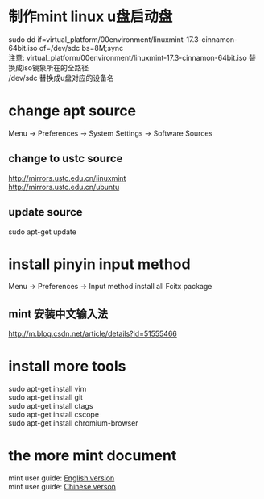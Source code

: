 # 制作mint linux u盘启动盘
sudo dd if=virtual_platform/00environment/linuxmint-17.3-cinnamon-64bit.iso of=/dev/sdc bs=8M;sync  
注意: virtual_platform/00environment/linuxmint-17.3-cinnamon-64bit.iso 替换成iso镜象所在的全路径  
      /dev/sdc 替换成u盘对应的设备名  

# change apt source
Menu -> Preferences -> System Settings -> Software Sources
## change to ustc source
http://mirrors.ustc.edu.cn/linuxmint  
http://mirrors.ustc.edu.cn/ubuntu  
## update source
sudo apt-get update

# install pinyin input method
Menu -> Preferences -> Input method
install all Fcitx package
## mint 安装中文输入法
http://m.blog.csdn.net/article/details?id=51555466

# install more tools
sudo apt-get install vim  
sudo apt-get install git  
sudo apt-get install ctags  
sudo apt-get install cscope  
sudo apt-get install chromium-browser  

# the more mint document
mint user guide: [English version](https://www.linuxmint.com/documentation/user-guide/Cinnamon/english_18.0.pdf)  
mint user guide: [Chinese verson](https://www.linuxmint.com/documentation/user-guide/Cinnamon/chinese_16.0.pdf)  
